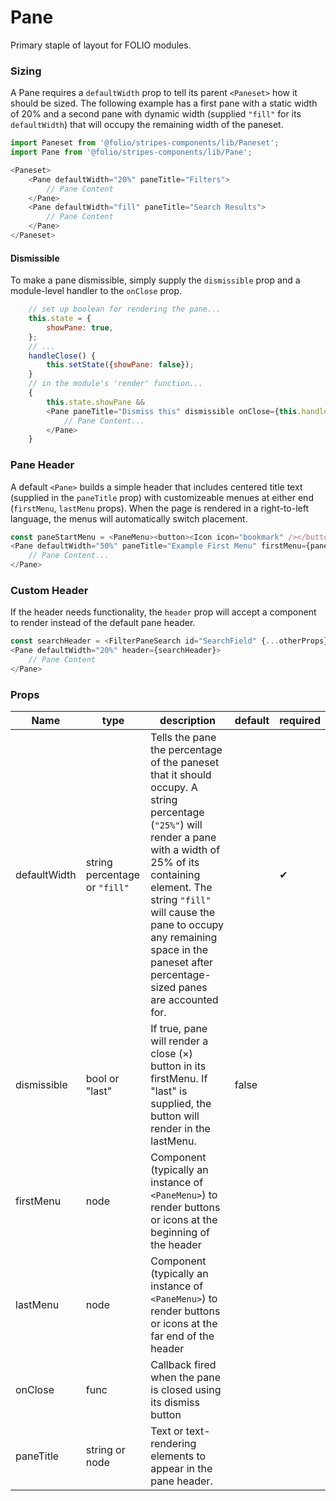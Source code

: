 # Pane

Primary staple of layout for FOLIO modules.

### Sizing
A Pane requires a `defaultWidth` prop to tell its parent `<Paneset>` how it should be sized. The following example has a first pane with a static width of 20% and a second pane with dynamic width (supplied `"fill"` for its `defaultWidth`) that will occupy the remaining width of the paneset.
```js
import Paneset from '@folio/stripes-components/lib/Paneset';
import Pane from '@folio/stripes-components/lib/Pane';

<Paneset>
    <Pane defaultWidth="20%" paneTitle="Filters">
        // Pane Content
    </Pane>
    <Pane defaultWidth="fill" paneTitle="Search Results">
        // Pane Content
    </Pane>
</Paneset>
```


#### Dismissible
To make a pane dismissible, simply supply the `dismissible` prop and a module-level handler to the `onClose` prop.
```js
    // set up boolean for rendering the pane...
    this.state = {
        showPane: true,
    };
    // ...
    handleClose() {
        this.setState({showPane: false});
    }
    // in the module's 'render' function...
    { 
        this.state.showPane && 
        <Pane paneTitle="Dismiss this" dismissible onClose={this.handleClose}>
            // Pane Content...
        </Pane>
    }
```
### Pane Header
A default `<Pane>` builds a simple header that includes centered title text (supplied in the `paneTitle` prop) with customizeable menues at either end (`firstMenu`, `lastMenu` props). When the page is rendered in a right-to-left language, the menus will automatically switch placement.
```js
const paneStartMenu = <PaneMenu><button><Icon icon="bookmark" /></button></PaneMenu>
<Pane defaultWidth="50%" paneTitle="Example First Menu" firstMenu={paneStartMenu}>
    // Pane Content...
</Pane>
```
### Custom Header
If the header needs functionality, the `header` prop will accept a component to render instead of the default pane header.
```js
const searchHeader = <FilterPaneSearch id="SearchField" {...otherProps} />;
<Pane defaultWidth="20%" header={searchHeader}>
    // Pane Content
</Pane>
```


### Props
Name | type | description | default | required
--- | --- | --- | --- | ---
defaultWidth | string percentage or `"fill"` | Tells the pane the percentage of the paneset that it should occupy. A string percentage (`"25%"`) will render a pane with a width of 25% of its containing element. The string `"fill"` will cause the pane to occupy any remaining space in the paneset after percentage-sized panes are accounted for. |  | &#10004;
dismissible | bool or "last"| If true, pane will render a close (&times;) button in its firstMenu. If "last" is supplied, the button will render in the lastMenu. | false | 
firstMenu | node | Component (typically an instance of `<PaneMenu>`) to render buttons or icons at the beginning of the header |  | 
lastMenu | node | Component (typically an instance of `<PaneMenu>`) to render buttons or icons at the far end of the header |  | 
onClose | func | Callback fired when the pane is closed using its dismiss button |  | 
paneTitle | string or node | Text or text-rendering elements to appear in the pane header. |  | 

